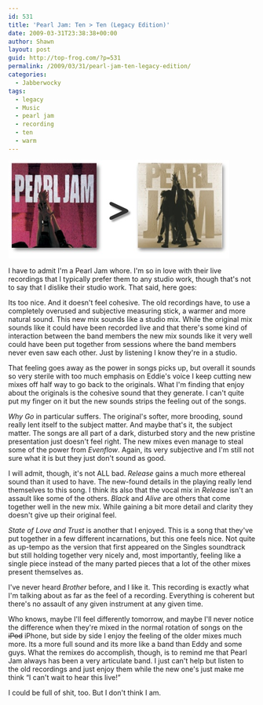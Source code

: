 ```yaml
---
id: 531
title: 'Pearl Jam: Ten > Ten (Legacy Edition)'
date: 2009-03-31T23:38:38+00:00
author: Shawn
layout: post
guid: http://top-frog.com/?p=531
permalink: /2009/03/31/pearl-jam-ten-legacy-edition/
categories:
  - Jabberwocky
tags:
  - legacy
  - Music
  - pearl jam
  - recording
  - ten
  - warm
---
```

<img src="/assets/pj-comparison.jpg" alt="Pearl Jam: Ten" />

I have to admit I'm a Pearl Jam whore. I'm so in love with their live recordings that I typically prefer them to any studio work, though that's not to say that I dislike their studio work. That said, here goes:



Its too nice. And it doesn't feel cohesive. The old recordings have, to use a completely overused and subjective measuring stick, a warmer and more natural sound. This new mix sounds like a studio mix. While the original mix sounds like it could have been recorded live and that there's some kind of interaction between the band members the new mix sounds like it very well could have been put together from sessions where the band members never even saw each other. Just by listening I know they're in a studio. 

That feeling goes away as the power in songs picks up, but overall it sounds so very sterile with too much emphasis on Eddie's voice I keep cutting new mixes off half way to go back to the originals. What I'm finding that enjoy about the originals is the cohesive sound that they generate. I can't quite put my finger on it but the new sounds strips the feeling out of the songs. 

_Why Go_ in particular suffers. The original's softer, more brooding, sound really lent itself to the subject matter. And maybe that's it, the subject matter. The songs are all part of a dark, disturbed story and the new pristine presentation just doesn't feel right. The new mixes even manage to steal some of the power from _Evenflow_. Again, its very subjective and I'm still not sure what it is but they just don't sound as good.

I will admit, though, it's not ALL bad. _Release_ gains a much more ethereal sound than it used to have. The new-found details in the playing really lend themselves to this song. I think its also that the vocal mix in _Release_ isn't an assault like some of the others. _Black_ and _Alive_ are others that come together well in the new mix. While gaining a bit more detail and clarity they doesn't give up their original feel. 

_State of Love and Trust_ is another that I enjoyed. This is a song that they've put together in a few different incarnations, but this one feels nice. Not quite as up-tempo as the version that first appeared on the Singles soundtrack but still holding together very nicely and, most importantly, feeling like a single piece instead of the many parted pieces that a lot of the other mixes present themselves as.

I've never heard _Brother_ before, and I like it. This recording is exactly what I'm talking about as far as the feel of a recording. Everything is coherent but there's no assault of any given instrument at any given time.

Who knows, maybe I'll feel differently tomorrow, and maybe I'll never notice the difference when they're mixed in the normal rotation of songs on the ~~iPod~~ iPhone, but side by side I enjoy the feeling of the older mixes much more. Its a more full sound and its more like a band than Eddy and some guys. What the remixes do accomplish, though, is to remind me that Pearl Jam always has been a very articulate band. I just can't help but listen to the old recordings and just enjoy them while the new one's just make me think &#8220;I can't wait to hear this live!&#8221;

I could be full of shit, too. But I don't think I am.